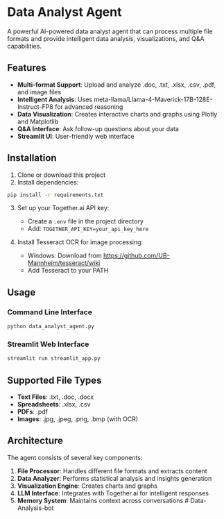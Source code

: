 # Data Analyst Agent

A powerful AI-powered data analyst agent that can process multiple file formats and provide intelligent data analysis, visualizations, and Q&A capabilities.

## Features

- **Multi-format Support**: Upload and analyze .doc, .txt, .xlsx, .csv, .pdf, and image files
- **Intelligent Analysis**: Uses meta-llama/Llama-4-Maverick-17B-128E-Instruct-FP8 for advanced reasoning
- **Data Visualization**: Creates interactive charts and graphs using Plotly and Matplotlib
- **Q&A Interface**: Ask follow-up questions about your data
- **Streamlit UI**: User-friendly web interface

## Installation

1. Clone or download this project
2. Install dependencies:
```bash
pip install -r requirements.txt
```

3. Set up your Together.ai API key:
   - Create a `.env` file in the project directory
   - Add: `TOGETHER_API_KEY=your_api_key_here`

4. Install Tesseract OCR for image processing:
   - Windows: Download from https://github.com/UB-Mannheim/tesseract/wiki
   - Add Tesseract to your PATH

## Usage

### Command Line Interface
```bash
python data_analyst_agent.py
```

### Streamlit Web Interface
```bash
streamlit run streamlit_app.py
```

## Supported File Types

- **Text Files**: .txt, .doc, .docx
- **Spreadsheets**: .xlsx, .csv
- **PDFs**: .pdf
- **Images**: .jpg, .jpeg, .png, .bmp (with OCR)

## Architecture

The agent consists of several key components:

1. **File Processor**: Handles different file formats and extracts content
2. **Data Analyzer**: Performs statistical analysis and insights generation
3. **Visualization Engine**: Creates charts and graphs
4. **LLM Interface**: Integrates with Together.ai for intelligent responses
5. **Memory System**: Maintains context across conversations
#   D a t a - A n a l y s i s - b o t 
 
 
